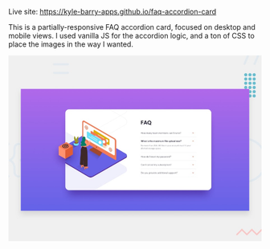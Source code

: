 Live site:
https://kyle-barry-apps.github.io/faq-accordion-card

This is a partially-responsive FAQ accordion card, focused on desktop and mobile views. I used vanilla JS for the accordion logic, and a ton of CSS to place the images in the way I wanted.

![Design preview for the FAQ accordion card coding challenge](./design/desktop-preview.jpg)
